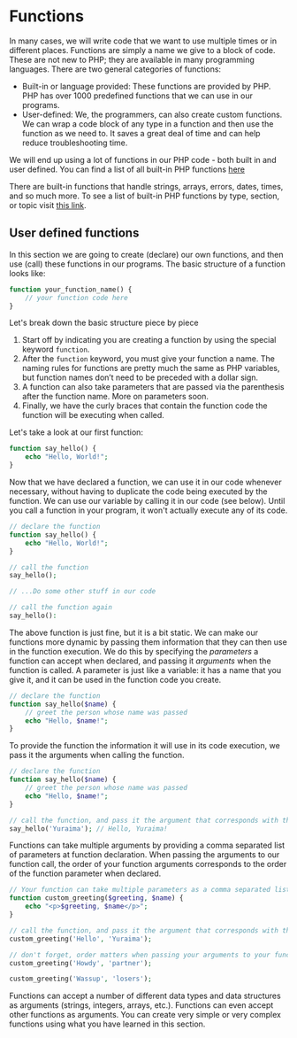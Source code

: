 # Functions
In many cases, we will write code that we want to use multiple times or in different places. Functions are simply a name we give to a
block of code. These are not new to PHP; they are available in many programming languages.  There are two general categories of functions:

- Built-in or language provided:  These functions are provided by PHP. PHP has over 1000 predefined functions that we can use in our programs.
- User-defined: We, the programmers, can also create custom functions. We can wrap a code block of any type in a function and then use the function as we need to. It saves a great deal of time and can help reduce troubleshooting time.

We will end up using a lot of functions in our PHP code - both built in and user defined.  You can find a list of all built-in PHP functions [here](http://php.net/manual/en/indexes.functions.php)

There are built-in functions that handle strings, arrays, errors, dates, times, and so much more.  To see a list of built-in PHP functions by type, section, or topic visit [this link](http://php.net/manual/en/funcref.php).

## User defined functions
In this section we are going to create (declare) our own functions, and then use (call) these functions in our programs.  The basic structure of a function looks like:

```php
function your_function_name() {
	// your function code here
}
```

Let's break down the basic structure piece by piece

1. Start off by indicating you are creating a function by using the special keyword `function`.
2.  After the `function` keyword, you must give your function a name.  The naming rules for functions are pretty much the same as PHP variables, but function names don’t need to be preceded with a dollar sign.
3. A function can also take parameters that are passed via the parenthesis after the function name.  More on parameters soon.
4. Finally, we have the curly braces that contain the function code the function will be executing when called.

Let's take a look at our first function:

```php
function say_hello() {
	echo "Hello, World!";
}
```

Now that we have declared a function, we can use it in our code whenever necessary, without having to duplicate the code being executed by the function.  We can use our variable by calling it in our code (see below).  Until you call a function in your program, it won't actually execute any of its code.

```php
// declare the function
function say_hello() {
	echo "Hello, World!";
}

// call the function
say_hello();

// ...Do some other stuff in our code

// call the function again
say_hello():
```

The above function is just fine, but it is a bit static.  We can make our functions more dynamic by passing them information that they can then use in the function execution.  We do this by specifying the *parameters* a function can accept when declared, and passing it *arguments* when the function is called.  A parameter is just like a variable: it has a name that you give it, and it can be used in the function code you create.

```php
// declare the function
function say_hello($name) {
	// greet the person whose name was passed
	echo "Hello, $name!";
}
```

To provide the function the information it will use in its code execution, we pass it the arguments when calling the function.

```php
// declare the function
function say_hello($name) {
	// greet the person whose name was passed
	echo "Hello, $name!";
}

// call the function, and pass it the argument that corresponds with the parameter declared.
say_hello('Yuraima'); // Hello, Yuraima!
```

Functions can take multiple arguments by providing a comma separated list of parameters at function declaration.  When passing the arguments to our function call, the order of your function arguments corresponds to the order of the function parameter when declared.

```php
// Your function can take multiple parameters as a comma separated list.  Order matters for parameters when passed
function custom_greeting($greeting, $name) {
	echo "<p>$greeting, $name</p>";
}

// call the function, and pass it the argument that corresponds with the parameter declared.
custom_greeting('Hello', 'Yuraima');

// don't forget, order matters when passing your arguments to your functions
custom_greeting('Howdy', 'partner');

custom_greeting('Wassup', 'losers');
```

Functions can accept a number of different data types and data structures as arguments (strings, integers, arrays, etc.). Functions can even accept other functions as arguments. You can create very simple or very complex functions using what you have learned in this section.

